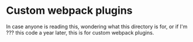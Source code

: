 
# Custom webpack plugins

In case anyone is reading this, wondering what this directory is for, or if I'm ??? this code a year later, this is for custom webpack plugins. 

